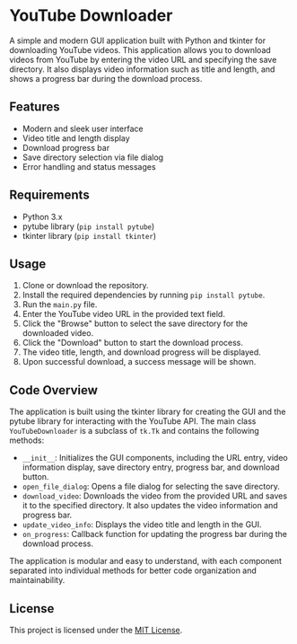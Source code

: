 # YouTube Downloader

A simple and modern GUI application built with Python and tkinter for downloading YouTube videos. This application allows you to download videos from YouTube by entering the video URL and specifying the save directory. It also displays video information such as title and length, and shows a progress bar during the download process.

## Features

- Modern and sleek user interface
- Video title and length display
- Download progress bar
- Save directory selection via file dialog
- Error handling and status messages

## Requirements

- Python 3.x
- pytube library (`pip install pytube`)
- tkinter library (`pip install tkinter`)

## Usage

1. Clone or download the repository.
2. Install the required dependencies by running `pip install pytube`.
3. Run the `main.py` file.
4. Enter the YouTube video URL in the provided text field.
5. Click the "Browse" button to select the save directory for the downloaded video.
6. Click the "Download" button to start the download process.
7. The video title, length, and download progress will be displayed.
8. Upon successful download, a success message will be shown.

## Code Overview

The application is built using the tkinter library for creating the GUI and the pytube library for interacting with the YouTube API. The main class `YouTubeDownloader` is a subclass of `tk.Tk` and contains the following methods:

- `__init__`: Initializes the GUI components, including the URL entry, video information display, save directory entry, progress bar, and download button.
- `open_file_dialog`: Opens a file dialog for selecting the save directory.
- `download_video`: Downloads the video from the provided URL and saves it to the specified directory. It also updates the video information and progress bar.
- `update_video_info`: Displays the video title and length in the GUI.
- `on_progress`: Callback function for updating the progress bar during the download process.

The application is modular and easy to understand, with each component separated into individual methods for better code organization and maintainability.

## License

This project is licensed under the [MIT License](LICENSE).
